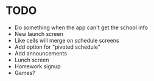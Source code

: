 TODO
====
*  Do something when the app can't get the school info
*  New launch screen
*  Like cells will merge on schedule screens
*  Add option for "pivoted schedule"
*  Add announcements
*  Lunch screen
*  Homework signup
*  Games?
